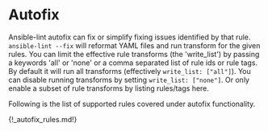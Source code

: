 # Autofix

Ansible-lint autofix can fix or simplify fixing issues identified by that rule. `ansible-lint --fix` will reformat YAML files and run transform for the given
rules. You can limit the effective rule transforms (the 'write_list') by passing
a keywords 'all' or 'none' or a comma separated list of rule ids or rule tags.
By default it will run all transforms (effectively `write_list: ["all"]`).
You can disable running transforms by setting `write_list: ["none"]`. Or only enable a subset of rule transforms by listing rules/tags here.

Following is the list of supported rules covered under autofix functionality.

{!_autofix_rules.md!}
